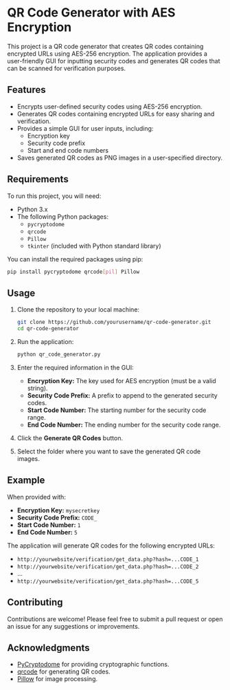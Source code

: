 # QR Code Generator with AES Encryption

This project is a QR code generator that creates QR codes containing encrypted URLs using AES-256 encryption. The application provides a user-friendly GUI for inputting security codes and generates QR codes that can be scanned for verification purposes.

## Features

- Encrypts user-defined security codes using AES-256 encryption.
- Generates QR codes containing encrypted URLs for easy sharing and verification.
- Provides a simple GUI for user inputs, including:
  - Encryption key
  - Security code prefix
  - Start and end code numbers
- Saves generated QR codes as PNG images in a user-specified directory.

## Requirements

To run this project, you will need:

- Python 3.x
- The following Python packages:
  - `pycryptodome`
  - `qrcode`
  - `Pillow`
  - `tkinter` (included with Python standard library)

You can install the required packages using pip:

```bash
pip install pycryptodome qrcode[pil] Pillow
```

## Usage

1. Clone the repository to your local machine:

    ```bash
    git clone https://github.com/yourusername/qr-code-generator.git
    cd qr-code-generator
    ```

2. Run the application:

    ```bash
    python qr_code_generator.py
    ```

3. Enter the required information in the GUI:
   - **Encryption Key:** The key used for AES encryption (must be a valid string).
   - **Security Code Prefix:** A prefix to append to the generated security codes.
   - **Start Code Number:** The starting number for the security code range.
   - **End Code Number:** The ending number for the security code range.

4. Click the **Generate QR Codes** button.
5. Select the folder where you want to save the generated QR code images.

## Example

When provided with:
- **Encryption Key:** `mysecretkey`
- **Security Code Prefix:** `CODE_`
- **Start Code Number:** `1`
- **End Code Number:** `5`

The application will generate QR codes for the following encrypted URLs:
- `http://yourwebsite/verification/get_data.php?hash=...CODE_1`
- `http://yourwebsite/verification/get_data.php?hash=...CODE_2`
- ...
- `http://yourwebsite/verification/get_data.php?hash=...CODE_5`



## Contributing

Contributions are welcome! Please feel free to submit a pull request or open an issue for any suggestions or improvements.

## Acknowledgments

- [PyCryptodome](https://www.pycryptodome.org/) for providing cryptographic functions.
- [qrcode](https://pypi.org/project/qrcode/) for generating QR codes.
- [Pillow](https://pillow.readthedocs.io/en/stable/) for image processing.
